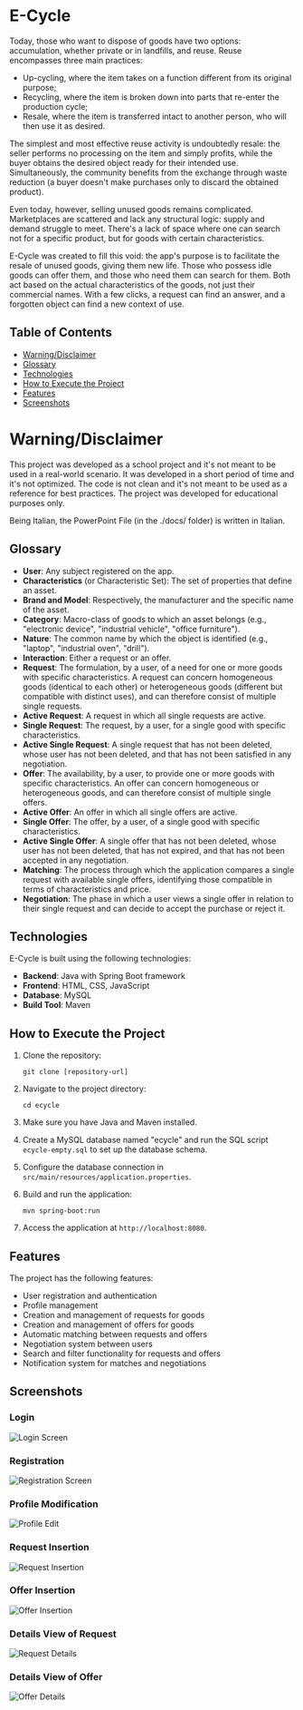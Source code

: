 # E-Cycle

Today, those who want to dispose of goods have two options: accumulation, whether private or in landfills, and reuse.
Reuse encompasses three main practices:
- Up-cycling, where the item takes on a function different from its original purpose;
- Recycling, where the item is broken down into parts that re-enter the production cycle;
- Resale, where the item is transferred intact to another person, who will then use it as desired.

The simplest and most effective reuse activity is undoubtedly resale: the seller performs no processing on the item and simply profits, while the buyer obtains the desired object ready for their intended use. Simultaneously, the community benefits from the exchange through waste reduction (a buyer doesn't make purchases only to discard the obtained product).

Even today, however, selling unused goods remains complicated. Marketplaces are scattered and lack any structural logic: supply and demand struggle to meet. There's a lack of space where one can search not for a specific product, but for goods with certain characteristics.

E-Cycle was created to fill this void: the app's purpose is to facilitate the resale of unused goods, giving them new life.
Those who possess idle goods can offer them, and those who need them can search for them. Both act based on the actual characteristics of the goods, not just their commercial names.
With a few clicks, a request can find an answer, and a forgotten object can find a new context of use.

## Table of Contents
- [Warning/Disclaimer](#warningdisclaimer)
- [Glossary](#glossary)
- [Technologies](#technologies)
- [How to Execute the Project](#how-to-execute-the-project)
- [Features](#features)
- [Screenshots](#screenshots)

# Warning/Disclaimer

This project was developed as a school project and it's not meant to be used in a real-world scenario. It was developed in a short period of time and it's not optimized. The code is not clean and it's not meant to be used as a reference for best practices. The project was developed for educational purposes only. 

Being Italian, the PowerPoint File (in the ./docs/ folder) is written in Italian.

## Glossary

- **User**: Any subject registered on the app.
- **Characteristics** (or Characteristic Set): The set of properties that define an asset.
- **Brand and Model**: Respectively, the manufacturer and the specific name of the asset.
- **Category**: Macro-class of goods to which an asset belongs (e.g., "electronic device", "industrial vehicle", "office furniture").
- **Nature**: The common name by which the object is identified (e.g., "laptop", "industrial oven", "drill").
- **Interaction**: Either a request or an offer.
- **Request**: The formulation, by a user, of a need for one or more goods with specific characteristics. A request can concern homogeneous goods (identical to each other) or heterogeneous goods (different but compatible with distinct uses), and can therefore consist of multiple single requests.
- **Active Request**: A request in which all single requests are active.
- **Single Request**: The request, by a user, for a single good with specific characteristics.
- **Active Single Request**: A single request that has not been deleted, whose user has not been deleted, and that has not been satisfied in any negotiation.
- **Offer**: The availability, by a user, to provide one or more goods with specific characteristics. An offer can concern homogeneous or heterogeneous goods, and can therefore consist of multiple single offers.
- **Active Offer**: An offer in which all single offers are active.
- **Single Offer**: The offer, by a user, of a single good with specific characteristics.
- **Active Single Offer**: A single offer that has not been deleted, whose user has not been deleted, that has not expired, and that has not been accepted in any negotiation.
- **Matching**: The process through which the application compares a single request with available single offers, identifying those compatible in terms of characteristics and price.
- **Negotiation**: The phase in which a user views a single offer in relation to their single request and can decide to accept the purchase or reject it.

## Technologies

E-Cycle is built using the following technologies:

- **Backend**: Java with Spring Boot framework
- **Frontend**: HTML, CSS, JavaScript
- **Database**: MySQL
- **Build Tool**: Maven

## How to Execute the Project

1. Clone the repository:
   ```
   git clone [repository-url]
   ```

2. Navigate to the project directory:
   ```
   cd ecycle
   ```

3. Make sure you have Java and Maven installed.

4. Create a MySQL database named "ecycle" and run the SQL script `ecycle-empty.sql` to set up the database schema.

5. Configure the database connection in `src/main/resources/application.properties`.

6. Build and run the application:
   ```
   mvn spring-boot:run
   ```

7. Access the application at `http://localhost:8080`.

## Features

The project has the following features:

- User registration and authentication
- Profile management
- Creation and management of requests for goods
- Creation and management of offers for goods
- Automatic matching between requests and offers
- Negotiation system between users
- Search and filter functionality for requests and offers
- Notification system for matches and negotiations

## Screenshots

### Login
![Login Screen](images/login.png)

### Registration
![Registration Screen](images/registration.png)

### Profile Modification
![Profile Edit](images/profile-edit.png)

### Request Insertion
![Request Insertion](images/requestInsertion.png)

### Offer Insertion
![Offer Insertion](images/offerInsertion.png)

### Details View of Request
![Request Details](images/requestDetails.png)

### Details View of Offer
![Offer Details](images/offerDetails.png)